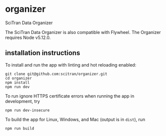# organizer
SciTran Data Organizer

The SciTran Data Organizer is also compatible with Flywheel. The Organizer requires Node v5.12.0.

## installation instructions

To install and run the app with linting and hot reloading enabled:

```shell
git clone git@github.com:scitran/organizer.git
cd organizer
npm install
npm run dev
```

To run ignore HTTPS certificate errors when running the app in development, try
```shell
npm run dev-insecure
```

To build the app for Linux, Windows, and Mac (output is in `dist`), run
```shell
npm run build
```
